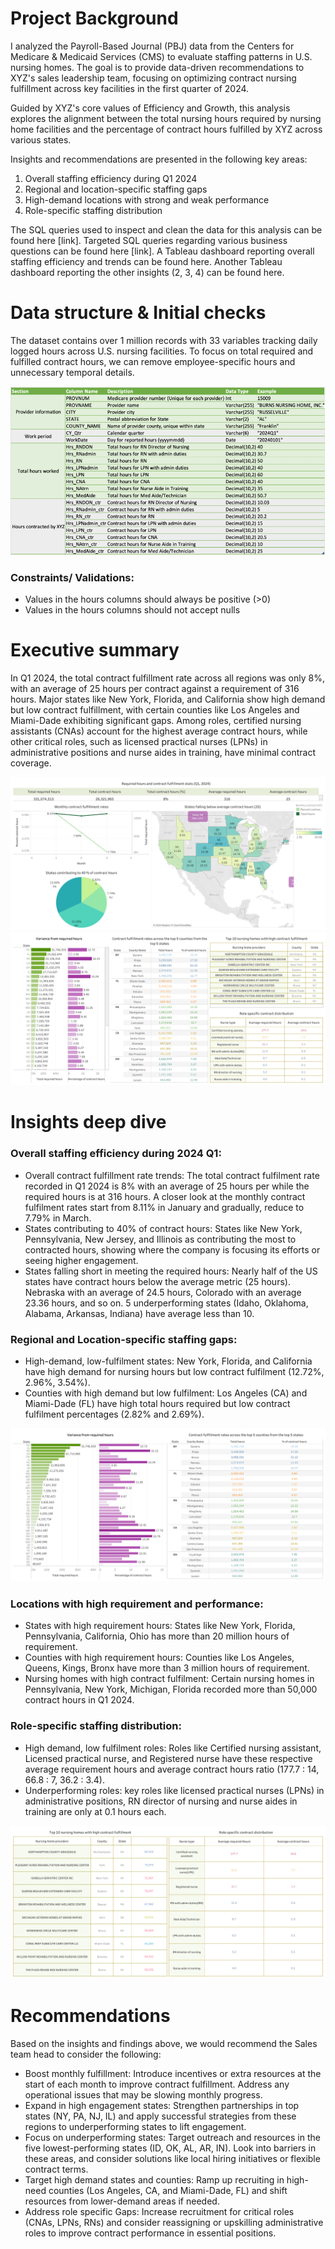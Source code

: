 # Project Background

I analyzed the Payroll-Based Journal (PBJ) data from the Centers for Medicare & Medicaid Services (CMS) to evaluate staffing patterns in U.S. nursing homes. The goal is to provide data-driven recommendations to XYZ's sales leadership team, focusing on optimizing contract nursing fulfillment across key facilities in the first quarter of 2024.

Guided by XYZ's core values of Efficiency and Growth, this analysis explores the alignment between the total nursing hours required by nursing home facilities and the percentage of contract hours fulfilled by XYZ across various states.

Insights and recommendations are presented in the following key areas:

1. Overall staffing efficiency during Q1 2024
2. Regional and location-specific staffing gaps
3. High-demand locations with strong and weak performance
4. Role-specific staffing distribution

The SQL queries used to inspect and clean the data for this analysis can be found here [link].
Targeted SQL queries regarding various business questions can be found here [link].
A Tableau dashboard reporting overall staffing efficiency and trends can be found here.
Another Tableau dashboard reporting the other insights (2, 3, 4) can be found here. 

# Data structure & Initial checks

The dataset contains over 1 million records with 33 variables tracking daily logged hours across U.S. nursing facilities. To focus on total required and fulfilled contract hours, we can remove employee-specific hours and unnecessary temporal details.

![Data dictionary](Images/data_dictionary.png)

### Constraints/ Validations:
-	Values in the hours columns should always be positive (>0)
-	Values in the hours columns should not accept nulls

# Executive summary

In Q1 2024, the total contract fulfillment rate across all regions was only 8%, with an average of 25 hours per contract against a requirement of 316 hours. Major states like New York, Florida, and California show high demand but low contract fulfillment, with certain counties like Los Angeles and Miami-Dade exhibiting significant gaps. Among roles, certified nursing assistants (CNAs) account for the highest average contract hours, while other critical roles, such as licensed practical nurses (LPNs) in administrative positions and nurse aides in training, have minimal contract coverage.

![Dashboard1](Images/dashboard1.png)
![Dashboard2](Images/dashboard2.png)

# Insights deep dive

### Overall staffing efficiency during 2024 Q1:

-	Overall contract fulfillment rate trends: The total contract fulfilment rate recorded in Q1 2024 is 8% with an average of 25 hours per while the required hours is at 316 hours. A closer look at the monthly contract fulfilment rates start from 8.11% in January and gradually, reduce to 7.79% in March.
-	States contributing to 40% of contract hours: States like New York, Pennsylvania, New Jersey, and Illinois as contributing the most to contracted hours, showing where the company is focusing its efforts or seeing higher engagement.
-	States falling short in meeting the required hours: Nearly half of the US states have contract hours below the average metric (25 hours). Nebraska with an average of 24.5 hours, Colorado with an average 23.36 hours, and so on. 5 underperforming states (Idaho, Oklahoma, Alabama, Arkansas, Indiana) have average less than 10.

### Regional and Location-specific staffing gaps:

-	High-demand, low-fulfilment states: New York, Florida, and California have high demand for nursing hours but low contract fulfilment (12.72%, 2.96%, 3.54%).
-	Counties with high demand but low fulfilment: Los Angeles (CA) and Miami-Dade (FL) have high total hours required but low contract fulfilment percentages (2.82% and 2.69%). 

![Category2](Images/category2.png)

### Locations with high requirement and performance:

-	States with high requirement hours: States like New York, Florida, Pennsylvania, California, Ohio has more than 20 million hours of requirement. 
-	Counties with high requirement hours: Counties like Los Angeles, Queens, Kings, Bronx have more than 3 million hours of requirement. 
-	Nursing homes with high contract fulfilment: Certain nursing homes in Pennsylvania, New York, Michigan, Florida recorded more than 50,000 contract hours in Q1 2024. 

### Role-specific staffing distribution:

-	High demand, low fulfilment roles: Roles like Certified nursing assistant, Licensed practical nurse, and Registered nurse have these respective average requirement hours and average contract hours ratio (177.7 : 14, 66.8 : 7, 36.2 : 3.4).
-	Underperforming roles: key roles like licensed practical nurses (LPNs) in administrative positions, RN director of nursing and nurse aides in training are only at 0.1 hours each.

![Category3and4](Images/category34.png)

# Recommendations

Based on the insights and findings above, we would recommend the Sales team head to consider the following:
-	Boost monthly fulfillment: Introduce incentives or extra resources at the start of each month to improve contract fulfillment. Address any operational issues that may be slowing monthly progress.
-	Expand in high engagement states: Strengthen partnerships in top states (NY, PA, NJ, IL) and apply successful strategies from these regions to underperforming states to lift engagement.
-	Focus on underperforming states: Target outreach and resources in the five lowest-performing states (ID, OK, AL, AR, IN). Look into barriers in these areas, and consider solutions like local hiring initiatives or flexible contract terms.
-	Target high demand states and counties: Ramp up recruiting in high-need counties (Los Angeles, CA, and Miami-Dade, FL) and shift resources from lower-demand areas if needed.
-	Address role specific Gaps: Increase recruitment for critical roles (CNAs, LPNs, RNs) and consider reassigning or upskilling administrative roles to improve contract performance in essential positions.




  




